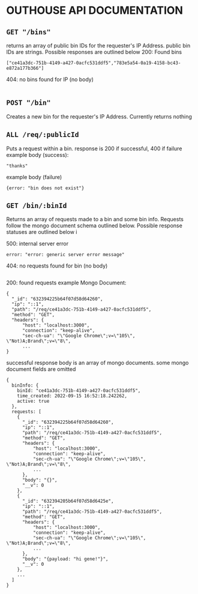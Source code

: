 # **OUTHOUSE API DOCUMENTATION**


## `GET "/bins"`
returns an array of public bin IDs for the requester's IP Address. public bin IDs are strings. Possible responses are outlined below
200: Found bins
```
["ce41a3dc-751b-4149-a427-0acfc531ddf5","783e5a54-0a19-4158-bc43-e872a177b366"]
```
404: no bins found for IP (no body)
```
```

## `POST "/bin"`
Creates a new bin for the requester's IP Address. Currently returns nothing

## `ALL /req/:publicId`
Puts a request within a bin. response is 200 if successful, 400 if failure 
example body (success):
```
"thanks"
```
example body (failure)
```
{error: "bin does not exist"}
```

## `GET /bin/:binId`
Returns an array of requests made to a bin and some bin info. Requests follow the mongo document schema outlined below. Possible response statuses are outlined below i

500: internal server error
```
error: "error: generic server error message"
```

404: no requests found for bin (no body)
```
```

200: found requests
example Mongo Document:
```
{
  "_id": "632394225b64f07d58d64260",
  "ip": "::1",
  "path": "/req/ce41a3dc-751b-4149-a427-0acfc531ddf5",
  "method": "GET",
  "headers": {
      "host": "localhost:3000",
      "connection": "keep-alive",
      "sec-ch-ua": "\"Google Chrome\";v=\"105\", \"Not)A;Brand\";v=\"8\", 
      ...
}
```

successful response body is an array of mongo documents. some mongo document fields are omitted
```
{
  binInfo: {
    binId: "ce41a3dc-751b-4149-a427-0acfc531ddf5",
    time_created: 2022-09-15 16:52:18.242262,
    active: true
  },
  requests: [
    {
      "_id": "632394225b64f07d58d64260",
      "ip": "::1",
      "path": "/req/ce41a3dc-751b-4149-a427-0acfc531ddf5",
      "method": "GET",
      "headers": {
          "host": "localhost:3000",
          "connection": "keep-alive",
          "sec-ch-ua": "\"Google Chrome\";v=\"105\", \"Not)A;Brand\";v=\"8\", 
          ...
      },
      "body": "{}",
      "__v": 0
    },
    {
      "_id": "632394205b64f07d58d6425e",
      "ip": "::1",
      "path": "/req/ce41a3dc-751b-4149-a427-0acfc531ddf5",
      "method": "GET",
      "headers": {
          "host": "localhost:3000",
          "connection": "keep-alive",
          "sec-ch-ua": "\"Google Chrome\";v=\"105\", \"Not)A;Brand\";v=\"8\", 
          ...
      },
      "body": "{payload: "hi gene!"}",
      "__v": 0
    },
    ...
  ]
}
```
